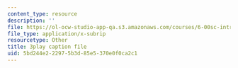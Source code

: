 ```yaml
---
content_type: resource
description: ''
file: https://ol-ocw-studio-app-qa.s3.amazonaws.com/courses/6-00sc-introduction-to-computer-science-and-programming-spring-2011/5bd244e222975b3d85e5370e0f0ca2c1_ddtobc-AOK4.vtt
file_type: application/x-subrip
resourcetype: Other
title: 3play caption file
uid: 5bd244e2-2297-5b3d-85e5-370e0f0ca2c1
---
```

